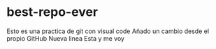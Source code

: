 # best-repo-ever
Esto es una practica de git con visual code
Añado un cambio desde el propio GitHub
Nueva linea
Esta y me voy
